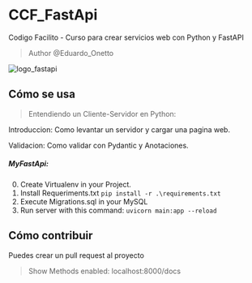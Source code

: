 # CCF_FastApi
Codigo Facilito - Curso para crear servicios web con Python y FastAPI

> Author @Eduardo_Onetto

<img src="https://cosasdedevs.com/media/sections/images/fastapi.png" alt="logo_fastapi" title="Logo FastAPI">


## Cómo se usa    
>Entendiendo un Cliente-Servidor en Python:

Introduccion: Como levantar un servidor y cargar una pagina web.

Validacion: Como validar con Pydantic y Anotaciones.

##### MyFastApi:
0. Create Virtualenv in your Project.
1. Install Requeriments.txt `pip install -r .\requirements.txt`
2. Execute Migrations.sql in your MySQL
3. Run server with this command: `uvicorn main:app --reload`

## Cómo contribuir
Puedes crear un pull request al proyecto

>Show Methods enabled: localhost:8000/docs